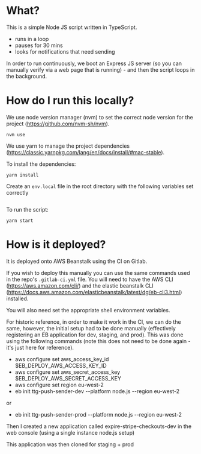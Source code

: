 # What?

This is a simple Node JS script written in TypeScript.

- runs in a loop
- pauses for 30 mins
- looks for notifications that need sending

In order to run continuously, we boot an Express JS server (so you can manually verify via a web page that is running) - and then the script loops in the background.

# How do I run this locally?

We use node version manager (nvm) to set the correct node version for the project (https://github.com/nvm-sh/nvm).

`nvm use`

We use yarn to manage the project dependencies (https://classic.yarnpkg.com/lang/en/docs/install/#mac-stable).

To install the dependencies:

`yarn install`

Create an `env.local` file in the root directory with the following variables set correctly

```
```

To run the script:

`yarn start`

# How is it deployed?

It is deployed onto AWS Beanstalk using the CI on Gitlab.

If you wish to deploy this manually you can use the same commands used in the repo's `.gitlab-ci.yml` file. You will need to have the AWS CLI (https://aws.amazon.com/cli/) and the elastic beanstalk CLI (https://docs.aws.amazon.com/elasticbeanstalk/latest/dg/eb-cli3.html) installed.

You will also need set the appropriate shell environment variables.

For historic reference, in order to make it work in the CI, we can do the same, however, the initial setup had to be done manually (effectively registering an EB application for dev, staging, and prod). This was done using the following commands (note this does not need to be done again - it's just here for reference).

- aws configure set aws_access_key_id $EB_DEPLOY_AWS_ACCESS_KEY_ID
- aws configure set aws_secret_access_key $EB_DEPLOY_AWS_SECRET_ACCESS_KEY
- aws configure set region eu-west-2
- eb init ttg-push-sender-dev --platform node.js --region eu-west-2

or 

- eb init ttg-push-sender-prod --platform node.js --region eu-west-2

Then I created a new application called expire-stripe-checkouts-dev in the web console (using a single instance node.js setup)

This application was then cloned for staging + prod
